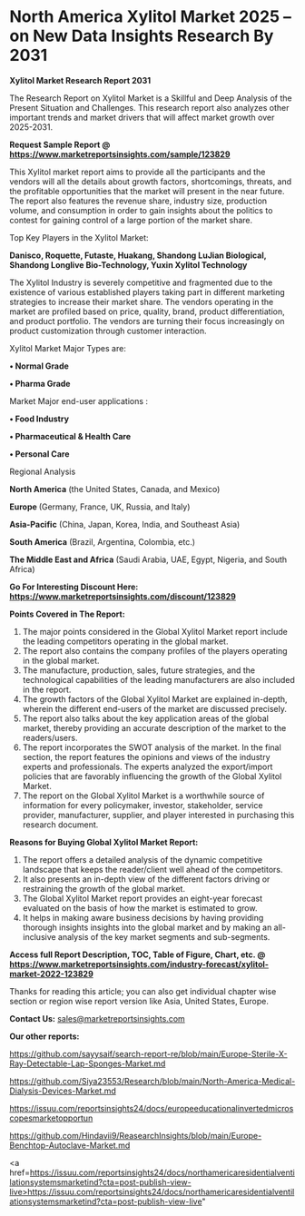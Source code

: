 # North America Xylitol Market 2025 – on New Data Insights Research By 2031

<strong>Xylitol Market Research Report 2031</strong>

The Research Report on Xylitol Market is a Skillful and Deep Analysis of the Present Situation and Challenges. This research report also analyzes other important trends and market drivers that will affect market growth over 2025-2031.

<strong>Request Sample Report @ <a href=https://www.marketreportsinsights.com/sample/123829>https://www.marketreportsinsights.com/sample/123829</a></strong>

This Xylitol market report aims to provide all the participants and the vendors will all the details about growth factors, shortcomings, threats, and the profitable opportunities that the market will present in the near future. The report also features the revenue share, industry size, production volume, and consumption in order to gain insights about the politics to contest for gaining control of a large portion of the market share.

Top Key Players in the Xylitol Market:

<strong>Danisco, Roquette, Futaste, Huakang, Shandong LuJian Biological, Shandong Longlive Bio-Technology, Yuxin Xylitol Technology</strong>

The Xylitol Industry is severely competitive and fragmented due to the existence of various established players taking part in different marketing strategies to increase their market share. The vendors operating in the market are profiled based on price, quality, brand, product differentiation, and product portfolio. The vendors are turning their focus increasingly on product customization through customer interaction.

Xylitol Market Major Types are:

<strong>• Normal Grade

• Pharma Grade</strong>

Market Major end-user applications :

<strong>• Food Industry

• Pharmaceutical & Health Care

• Personal Care</strong>

Regional Analysis

</u><strong><b>North America</b></strong> (the United States, Canada, and Mexico)

<strong><b>Europe </b></strong>(Germany, France, UK, Russia, and Italy)

<strong><b>Asia-Pacific</b></strong> (China, Japan, Korea, India, and Southeast Asia)

<strong><b>South America</b></strong> (Brazil, Argentina, Colombia, etc.)

<strong><b>The Middle East and Africa</b></strong> (Saudi Arabia, UAE, Egypt, Nigeria, and South Africa)

<strong>Go For Interesting Discount Here: <a href=https://www.marketreportsinsights.com/discount/123829>https://www.marketreportsinsights.com/discount/123829</a></strong>

<strong>Points Covered in The Report:</strong>
<ol>
  <li>The major points considered in the Global Xylitol Market report include the leading competitors operating in the global market.</li>
  <li>The report also contains the company profiles of the players operating in the global market.</li>
  <li>The manufacture, production, sales, future strategies, and the technological capabilities of the leading manufacturers are also included in the report.</li>
  <li>The growth factors of the Global Xylitol Market are explained in-depth, wherein the different end-users of the market are discussed precisely.</li>
  <li>The report also talks about the key application areas of the global market, thereby providing an accurate description of the market to the readers/users.</li>
  <li>The report incorporates the SWOT analysis of the market. In the final section, the report features the opinions and views of the industry experts and professionals. The experts analyzed the export/import policies that are favorably influencing the growth of the Global Xylitol Market.</li>
  <li>The report on the Global Xylitol Market is a worthwhile source of information for every policymaker, investor, stakeholder, service provider, manufacturer, supplier, and player interested in purchasing this research document.</li>
</ol>
<strong>Reasons for Buying Global Xylitol Market Report:</strong>

<ol>
  <li>The report offers a detailed analysis of the dynamic competitive landscape that keeps the reader/client well ahead of the competitors.</li>
  <li>It also presents an in-depth view of the different factors driving or restraining the growth of the global market.</li>
  <li>The Global Xylitol Market report provides an eight-year forecast evaluated on the basis of how the market is estimated to grow.</li>
  <li>It helps in making aware business decisions by having providing thorough insights insights into the global market and by making an all-inclusive analysis of the key market segments and sub-segments.</li>
</ol>
<strong>Access full Report Description, TOC, Table of Figure, Chart, etc. @ <a href=https://www.marketreportsinsights.com/industry-forecast/xylitol-market-2022-123829>https://www.marketreportsinsights.com/industry-forecast/xylitol-market-2022-123829</a></strong>


Thanks for reading this article; you can also get individual chapter wise section or region wise report version like Asia, United States, Europe.

<strong>Contact Us:</strong>
sales@marketreportsinsights.com

<strong>Our other reports:</strong>

<a href=https://github.com/sayysaif/search-report-re/blob/main/Europe-Sterile-X-Ray-Detectable-Lap-Sponges-Market.md>https://github.com/sayysaif/search-report-re/blob/main/Europe-Sterile-X-Ray-Detectable-Lap-Sponges-Market.md</a>

<a href=https://github.com/Siya23553/Research/blob/main/North-America-Medical-Dialysis-Devices-Market.md>https://github.com/Siya23553/Research/blob/main/North-America-Medical-Dialysis-Devices-Market.md</a>

<a href=https://issuu.com/reportsinsights24/docs/europeeducationalinvertedmicroscopesmarketopportun>https://issuu.com/reportsinsights24/docs/europeeducationalinvertedmicroscopesmarketopportun</a>

<a href=https://github.com/Hindavii9/ReasearchInsights/blob/main/Europe-Benchtop-Autoclave-Market.md>https://github.com/Hindavii9/ReasearchInsights/blob/main/Europe-Benchtop-Autoclave-Market.md</a>

<a href=https://issuu.com/reportsinsights24/docs/northamericaresidentialventilationsystemsmarketind?cta=post-publish-view-live>https://issuu.com/reportsinsights24/docs/northamericaresidentialventilationsystemsmarketind?cta=post-publish-view-live</a>"
